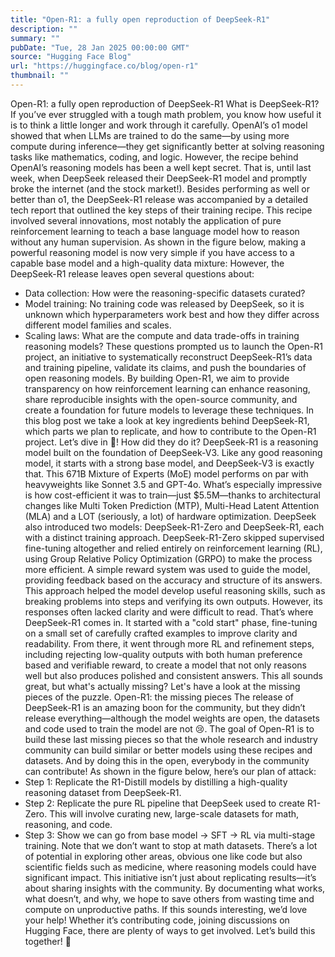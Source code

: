 ```yaml
---
title: "Open-R1: a fully open reproduction of DeepSeek-R1"
description: ""
summary: ""
pubDate: "Tue, 28 Jan 2025 00:00:00 GMT"
source: "Hugging Face Blog"
url: "https://huggingface.co/blog/open-r1"
thumbnail: ""
---
```


Open-R1: a fully open reproduction of DeepSeek-R1
What is DeepSeek-R1?
If you’ve ever struggled with a tough math problem, you know how useful it is to think a little longer and work through it carefully. OpenAI’s o1 model showed that when LLMs are trained to do the same—by using more compute during inference—they get significantly better at solving reasoning tasks like mathematics, coding, and logic.
However, the recipe behind OpenAI’s reasoning models has been a well kept secret. That is, until last week, when DeepSeek released their DeepSeek-R1 model and promptly broke the internet (and the stock market!).
Besides performing as well or better than o1, the DeepSeek-R1 release was accompanied by a detailed tech report that outlined the key steps of their training recipe. This recipe involved several innovations, most notably the application of pure reinforcement learning to teach a base language model how to reason without any human supervision. As shown in the figure below, making a powerful reasoning model is now very simple if you have access to a capable base model and a high-quality data mixture:
However, the DeepSeek-R1 release leaves open several questions about:
- Data collection: How were the reasoning-specific datasets curated?
- Model training: No training code was released by DeepSeek, so it is unknown which hyperparameters work best and how they differ across different model families and scales.
- Scaling laws: What are the compute and data trade-offs in training reasoning models?
These questions prompted us to launch the Open-R1 project, an initiative to systematically reconstruct DeepSeek-R1’s data and training pipeline, validate its claims, and push the boundaries of open reasoning models. By building Open-R1, we aim to provide transparency on how reinforcement learning can enhance reasoning, share reproducible insights with the open-source community, and create a foundation for future models to leverage these techniques.
In this blog post we take a look at key ingredients behind DeepSeek-R1, which parts we plan to replicate, and how to contribute to the Open-R1 project.
Let’s dive in 🚀!
How did they do it?
DeepSeek-R1 is a reasoning model built on the foundation of DeepSeek-V3. Like any good reasoning model, it starts with a strong base model, and DeepSeek-V3 is exactly that. This 671B Mixture of Experts (MoE) model performs on par with heavyweights like Sonnet 3.5 and GPT-4o. What’s especially impressive is how cost-efficient it was to train—just $5.5M—thanks to architectural changes like Multi Token Prediction (MTP), Multi-Head Latent Attention (MLA) and a LOT (seriously, a lot) of hardware optimization.
DeepSeek also introduced two models: DeepSeek-R1-Zero and DeepSeek-R1, each with a distinct training approach. DeepSeek-R1-Zero skipped supervised fine-tuning altogether and relied entirely on reinforcement learning (RL), using Group Relative Policy Optimization (GRPO) to make the process more efficient. A simple reward system was used to guide the model, providing feedback based on the accuracy and structure of its answers. This approach helped the model develop useful reasoning skills, such as breaking problems into steps and verifying its own outputs. However, its responses often lacked clarity and were difficult to read.
That’s where DeepSeek-R1 comes in. It started with a "cold start" phase, fine-tuning on a small set of carefully crafted examples to improve clarity and readability. From there, it went through more RL and refinement steps, including rejecting low-quality outputs with both human preference based and verifiable reward, to create a model that not only reasons well but also produces polished and consistent answers.
This all sounds great, but what's actually missing? Let's have a look at the missing pieces of the puzzle.
Open-R1: the missing pieces
The release of DeepSeek-R1 is an amazing boon for the community, but they didn’t release everything—although the model weights are open, the datasets and code used to train the model are not 😢.
The goal of Open-R1 is to build these last missing pieces so that the whole research and industry community can build similar or better models using these recipes and datasets. And by doing this in the open, everybody in the community can contribute!
As shown in the figure below, here’s our plan of attack:
- Step 1: Replicate the R1-Distill models by distilling a high-quality reasoning dataset from DeepSeek-R1.
- Step 2: Replicate the pure RL pipeline that DeepSeek used to create R1-Zero. This will involve curating new, large-scale datasets for math, reasoning, and code.
- Step 3: Show we can go from base model → SFT → RL via multi-stage training.
Note that we don’t want to stop at math datasets. There’s a lot of potential in exploring other areas, obvious one like code but also scientific fields such as medicine, where reasoning models could have significant impact.
This initiative isn’t just about replicating results—it’s about sharing insights with the community. By documenting what works, what doesn’t, and why, we hope to save others from wasting time and compute on unproductive paths.
If this sounds interesting, we’d love your help! Whether it’s contributing code, joining discussions on Hugging Face, there are plenty of ways to get involved. Let’s build this together! 🚀